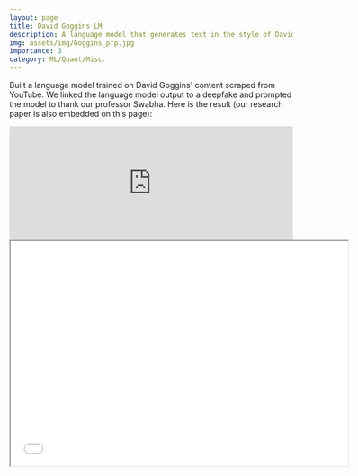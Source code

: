```yaml
---
layout: page
title: David Goggins LM
description: A language model that generates text in the style of David Goggins. Who's gonna carry the boats?!
img: assets/img/Goggins_pfp.jpg
importance: 3
category: ML/Quant/Misc.
---
```

Built a language model trained on David Goggins' content scraped from YouTube. We linked the language model output to a deepfake and prompted the model to thank our professor Swabha. Here is the result (our research paper is also embedded on this page):

<div class="row">
    <div class="col-sm-12 mt-3 mt-md-0">
        <iframe width="100%" height="202" src="https://www.youtube.com/embed/n_e8e6tPa44" frameborder="0" allow="accelerometer; autoplay; encrypted-media; gyroscope; picture-in-picture" allowfullscreen></iframe>
    </div>
</div>

<iframe src="../assets/pdf/Goggins.pdf" width="600" height="400">
  <p>Your browser does not support iframes. Here is the <a href="../assets/pdf/Goggins.pdf">link</a> to the paper.</p>
</iframe>
